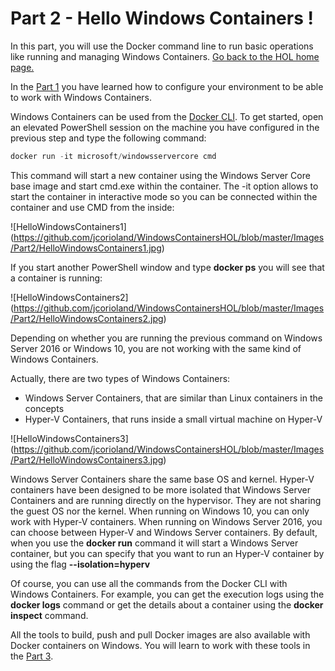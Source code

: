 # Part 2 - Hello Windows Containers !

In this part, you will use the Docker command line to run basic operations like running and managing Windows Containers.
[Go back to the HOL home page.](https://github.com/jcorioland/WindowsContainersHOL)

In the [Part 1](https://github.com/jcorioland/WindowsContainersHOL/blob/master/SetupEnvironment.md) you have learned how to configure your environment to be able to work with Windows Containers.

Windows Containers can be used from the [Docker CLI](https://www.google.com/url?sa=t&rct=j&q=&esrc=s&source=web&cd=1&cad=rja&uact=8&ved=0ahUKEwiesdTjxPXPAhXrLsAKHQY3DjQQFggeMAA&url=https%3A%2F%2Fdocs.docker.com%2Fengine%2Freference%2Fcommandline%2Fcli%2F&usg=AFQjCNFUtcaiFc4UMmGUNXGn4cPMy4cCmg&sig2=15m0mF2jKo0KvqnT1LzwiA). To get started, open an elevated PowerShell session on the machine you have configured in the previous step and type the following command:

```PowerShell
docker run -it microsoft/windowsservercore cmd
```

This command will start a new container using the Windows Server Core base image and start cmd.exe within the container. The -it option allows to start the container in interactive mode so you can be connected within the container and use CMD from the inside: 

![HelloWindowsContainers1]
(https://github.com/jcorioland/WindowsContainersHOL/blob/master/Images/Part2/HelloWindowsContainers1.jpg)

If you start another PowerShell window and type **docker ps** you will see that a container is running:

![HelloWindowsContainers2]
(https://github.com/jcorioland/WindowsContainersHOL/blob/master/Images/Part2/HelloWindowsContainers2.jpg)

Depending on whether you are running the previous command on Windows Server 2016 or Windows 10, you are not working with the same kind of Windows Containers.

Actually, there are two types of Windows Containers:

- Windows Server Containers, that are similar than Linux containers in the concepts
- Hyper-V Containers, that runs inside a small virtual machine on Hyper-V

![HelloWindowsContainers3]
(https://github.com/jcorioland/WindowsContainersHOL/blob/master/Images/Part2/HelloWindowsContainers3.jpg)

Windows Server Containers share the same base OS and kernel. Hyper-V containers have been designed to be more isolated that Windows Server Containers and are running directly on the hypervisor. They are not sharing the guest OS nor the kernel. 
When running on Windows 10, you can only work with Hyper-V containers. 
When running on Windows Server 2016, you can choose between Hyper-V and Windows Server containers. By default, when you use the **docker run** command it will start a Windows Server container, but you can specify that you want to run an Hyper-V container by using the flag **--isolation=hyperv**

Of course, you can use all the commands from the Docker CLI with Windows Containers. For example, you can get the execution logs using the **docker logs** command or get the details about a container using the **docker inspect** command.

All the tools to build, push and pull Docker images are also available with Docker containers on Windows. You will learn to work with these tools in the [Part 3](https://github.com/jcorioland/WindowsContainersHOL/blob/master/DockerComposeWindows.md).